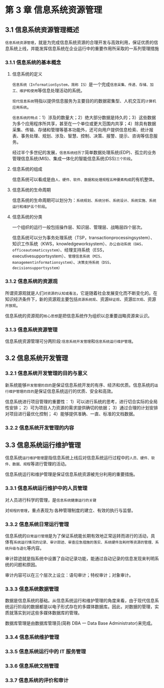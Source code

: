 # 第 3 章 信息系统资源管理

## 3.1 信息系统资源管理概述

`信息系统资源管理`，就是为完成信息系统资源的合理开发与高效利用，保证优质的信息系统上线，并能发挥信息系统在企业运行中的重要作用所采取的一系列管理措施

### 3.1.1 信息系统的基本概念

1. 信息系统的定义

   `信息系统（InformationSystem，简称 IS）`是一个完成`信息采集、传递、存储、加工、维护和使用`等信息处理活动的系统。

   `现代信息系统`特指以提供信息服务为主要目的的数据密集型、人机交互的`计算机应用系统`。

   `信息系统的特点`：1）涉及的数量大；2）绝大部分数据是持久的；3）这些数据为多个应用程序所共享，甚至在一个单位或更大范围内共享；4）除具有数据采集、传输、存储和管理等基本功能外，还可向用户提供信息检索、统计报表、事务处理、规划、涉及、智慧、控制、决策、报警、提示、咨询等信息服务。

   经过半个多世纪的发展，`信息系统经历了`简单数据处理系统(EDP)、孤立的业务管理信息系统(MIS)、集成一体化的智能信息系统(DSS)`三个阶段`。

2. 信息系统的组成

   信息系统可以看成是由`人、硬件、软件、数据和处理规程五种要素构成`的有机整体。

3. 信息系统的生命周期

   信息系统的生命周期可以划分为：`系统规划、系统分析、系统设计、系统实施、系统运行和维护五个阶段`。

4. 信息系统的分类

   一个组织的运行一般包括操作层、知识层、管理层、战略层四个层次。

   信息系统可以分为事务处理系统（TSP，transactionprocessingsystem）、知识工作系统（KWS，knowledgeworksystem）、`办公自动系统（OAS，officeautomaticsystem）`、经理支持系统（ESS，executivesupportsystem）、`管理信息系统（MIS，managementinformationsystem）`、`决策支持系统（DSS，decisionsupportsystem）`

### 3.1.2 信息系统的资源观

所谓资源观就是人们`对资源的认知或看法`，它是随着社会发展变化而不断变化的。在知识经济条件下，新的资源观主要包括`资源系统观`、资源`辩证观`、资源`层次观`、资源`开放观`。

信息系统的资源观的`核心思想`是把信息系统作为组织以总重要战略资源来认识。

### 3.1.3 信息系统资源管理

信息系统资源管理可分两阶段:`信息系统开发管理`和`信息系统运行维护管理`。

## 3.2 信息系统开发管理

### 3.2.1 信息系统开发管理的目的与意义

新系统能够`开发管理的目的`是保证信息系统开发的有序、经济和优质。信息系统的`运行维护管理的目的`是保证信息系统运行的优质、安全和高效。

信息系统进行项目管理的重要性：
1）可以进行系统的思考，进行切合实际的全局性安排；
2）可为项目人力资源的需求提供确切的依据；
3）通过合理的计划安排对项目进行最优化控制；
4）能够提供准确、一直、标准的文档数据。

### 3.2.2 信息系统开发管理的内容

## 3.3 信息系统运行维护管理

信息系统`运行维护管理`是指信息系统上线后对信息系统运行过程中的`人员、硬件、软件、数据、规程`等进行管理的活动。

信息系统运行和维护管理是保证信息系统资源被充分利用的重要措施。

### 3.3.1 信息系统运行维护中的人员管理

对人员进行科学的管理，是`信息系统健康运行的关键`

对`规程的管理`，重点表现为:各种管理制度的建立、有效的执行与监督。

### 3.3.2 信息系统日常运行管理

信息系统的`日常运行管理`是为了保证系统能长期有效地正常运转而进行的活动，具体有`系统运行情况的记录、审计踪迹、审查应急措施的落实、系统硬件及耗材等资源的管理、系统升级与退化`等内容。

审计踪迹就是指系统中设置了自动记录功能，能通过自动记录的信息发现来判明系统的问题和原因。

审计内容可以在三个层次上设立：语句审计；特权审计；对象审计。

### 3.3.3 信息系统数据管理

数据是信息系统的基础。从信息系统运行和维护管理的角度来看，由于现代信息系统运行阶段的数据都是以电子形式存在的多媒体数据库。因此，对数据的管理，实质就落实到对这些多媒体数据库的管理。

数据库管理是由数据库管理员(简称 DBA 一 Data Base Administrator)来完成。

### 3.3.4 信息系统维护管理

### 3.3.5 信息系统运行中的 IT 服务管理

### 3.3.6 信息系统文档管理

### 3.3.7 信息系统的评价和审计
